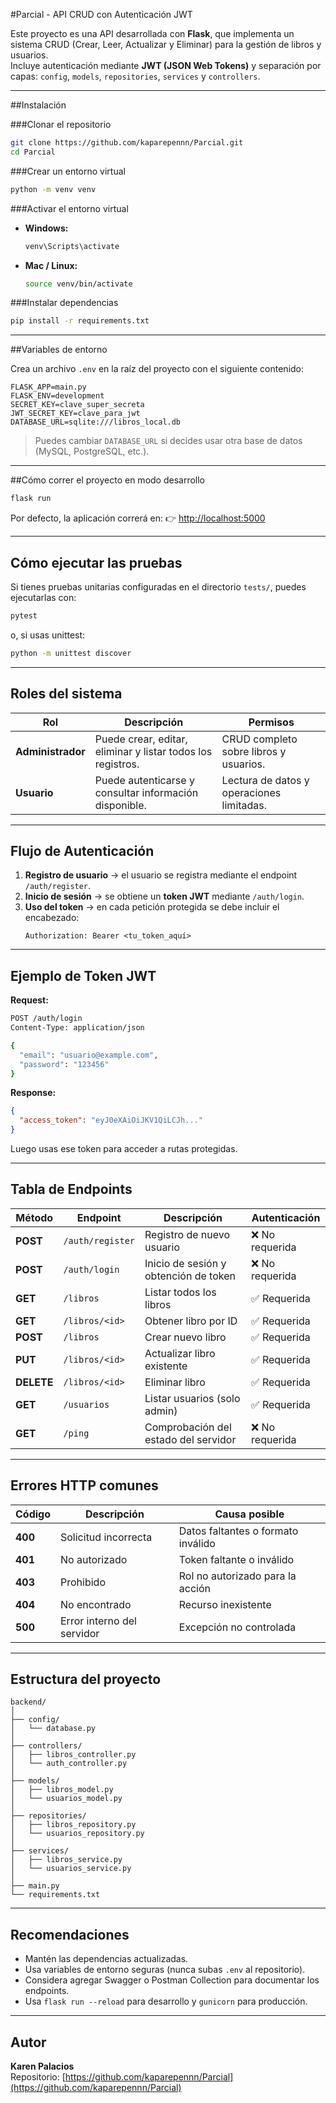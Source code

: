 #Parcial - API CRUD con Autenticación JWT

Este proyecto es una API desarrollada con **Flask**, que implementa un sistema CRUD (Crear, Leer, Actualizar y Eliminar) para la gestión de libros y usuarios.  
Incluye autenticación mediante **JWT (JSON Web Tokens)** y separación por capas: `config`, `models`, `repositories`, `services` y `controllers`.

---

##Instalación

###Clonar el repositorio
```bash
git clone https://github.com/kaparepennn/Parcial.git
cd Parcial
```

###Crear un entorno virtual
```bash
python -m venv venv
```

###Activar el entorno virtual
- **Windows:**
  ```bash
  venv\Scripts\activate
  ```
- **Mac / Linux:**
  ```bash
  source venv/bin/activate
  ```

###Instalar dependencias
```bash
pip install -r requirements.txt
```

---

##Variables de entorno

Crea un archivo `.env` en la raíz del proyecto con el siguiente contenido:

```env
FLASK_APP=main.py
FLASK_ENV=development
SECRET_KEY=clave_super_secreta
JWT_SECRET_KEY=clave_para_jwt
DATABASE_URL=sqlite:///libros_local.db
```

> Puedes cambiar `DATABASE_URL` si decides usar otra base de datos (MySQL, PostgreSQL, etc.).

---

##Cómo correr el proyecto en modo desarrollo

```bash
flask run
```

Por defecto, la aplicación correrá en:
👉 [http://localhost:5000](http://localhost:5000)

---

## Cómo ejecutar las pruebas

Si tienes pruebas unitarias configuradas en el directorio `tests/`, puedes ejecutarlas con:

```bash
pytest
```
o, si usas unittest:
```bash
python -m unittest discover
```

---

## Roles del sistema

| Rol | Descripción | Permisos |
|-----|--------------|-----------|
| **Administrador** | Puede crear, editar, eliminar y listar todos los registros. | CRUD completo sobre libros y usuarios. |
| **Usuario** | Puede autenticarse y consultar información disponible. | Lectura de datos y operaciones limitadas. |

---

## Flujo de Autenticación

1. **Registro de usuario** → el usuario se registra mediante el endpoint `/auth/register`.
2. **Inicio de sesión** → se obtiene un **token JWT** mediante `/auth/login`.
3. **Uso del token** → en cada petición protegida se debe incluir el encabezado:
   ```
   Authorization: Bearer <tu_token_aquí>
   ```

---

## Ejemplo de Token JWT

**Request:**
```bash
POST /auth/login
Content-Type: application/json

{
  "email": "usuario@example.com",
  "password": "123456"
}
```

**Response:**
```json
{
  "access_token": "eyJ0eXAiOiJKV1QiLCJh..."
}
```

Luego usas ese token para acceder a rutas protegidas.

---

## Tabla de Endpoints

| Método | Endpoint | Descripción | Autenticación |
|--------|-----------|-------------|----------------|
| **POST** | `/auth/register` | Registro de nuevo usuario | ❌ No requerida |
| **POST** | `/auth/login` | Inicio de sesión y obtención de token | ❌ No requerida |
| **GET** | `/libros` | Listar todos los libros | ✅ Requerida |
| **GET** | `/libros/<id>` | Obtener libro por ID | ✅ Requerida |
| **POST** | `/libros` | Crear nuevo libro | ✅ Requerida |
| **PUT** | `/libros/<id>` | Actualizar libro existente | ✅ Requerida |
| **DELETE** | `/libros/<id>` | Eliminar libro | ✅ Requerida |
| **GET** | `/usuarios` | Listar usuarios (solo admin) | ✅ Requerida |
| **GET** | `/ping` | Comprobación del estado del servidor | ❌ No requerida |

---

## Errores HTTP comunes

| Código | Descripción | Causa posible |
|--------|--------------|----------------|
| **400** | Solicitud incorrecta | Datos faltantes o formato inválido |
| **401** | No autorizado | Token faltante o inválido |
| **403** | Prohibido | Rol no autorizado para la acción |
| **404** | No encontrado | Recurso inexistente |
| **500** | Error interno del servidor | Excepción no controlada |

---

## Estructura del proyecto

```
backend/
│
├── config/
│   └── database.py
│
├── controllers/
│   ├── libros_controller.py
│   └── auth_controller.py
│
├── models/
│   ├── libros_model.py
│   └── usuarios_model.py
│
├── repositories/
│   ├── libros_repository.py
│   └── usuarios_repository.py
│
├── services/
│   ├── libros_service.py
│   └── usuarios_service.py
│
├── main.py
└── requirements.txt
```

---

## Recomendaciones

- Mantén las dependencias actualizadas.
- Usa variables de entorno seguras (nunca subas `.env` al repositorio).
- Considera agregar Swagger o Postman Collection para documentar los endpoints.
- Usa `flask run --reload` para desarrollo y `gunicorn` para producción.

---

##  Autor

**Karen Palacios**  
Repositorio: [https://github.com/kaparepennn/Parcial](https://github.com/kaparepennn/Parcial)
